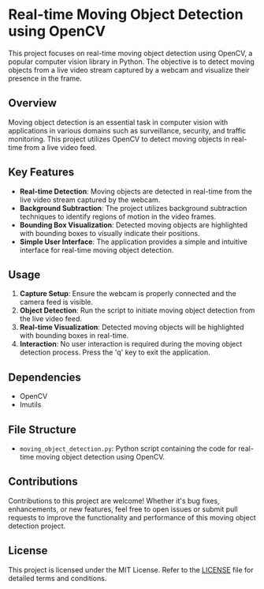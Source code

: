 # Real-time Moving Object Detection using OpenCV

This project focuses on real-time moving object detection using OpenCV, a popular computer vision library in Python. The objective is to detect moving objects from a live video stream captured by a webcam and visualize their presence in the frame.

## Overview

Moving object detection is an essential task in computer vision with applications in various domains such as surveillance, security, and traffic monitoring. This project utilizes OpenCV to detect moving objects in real-time from a live video feed.

## Key Features

- **Real-time Detection**: Moving objects are detected in real-time from the live video stream captured by the webcam.
- **Background Subtraction**: The project utilizes background subtraction techniques to identify regions of motion in the video frames.
- **Bounding Box Visualization**: Detected moving objects are highlighted with bounding boxes to visually indicate their positions.
- **Simple User Interface**: The application provides a simple and intuitive interface for real-time moving object detection.

## Usage

1. **Capture Setup**: Ensure the webcam is properly connected and the camera feed is visible.
2. **Object Detection**: Run the script to initiate moving object detection from the live video feed.
3. **Real-time Visualization**: Detected moving objects will be highlighted with bounding boxes in real-time.
4. **Interaction**: No user interaction is required during the moving object detection process. Press the 'q' key to exit the application.

## Dependencies

- OpenCV
- Imutils

## File Structure

- `moving_object_detection.py`: Python script containing the code for real-time moving object detection using OpenCV.
  
## Contributions

Contributions to this project are welcome! Whether it's bug fixes, enhancements, or new features, feel free to open issues or submit pull requests to improve the functionality and performance of this moving object detection project.

## License

This project is licensed under the MIT License. Refer to the [LICENSE](LICENSE) file for detailed terms and conditions.
